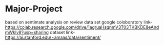 # Major-Project
based on sentimate analysis on review data set
google coloboratory link-https://colab.research.google.com/drive/1agruaHsqnmV3T03TKBKDE8eAndmWklv8?usp=sharing
dataset link-https://ai.stanford.edu/~amaas/data/sentiment/
